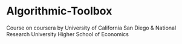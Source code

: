 # Algorithmic-Toolbox
Course on coursera by University of California San Diego &amp; National Research University Higher School of Economics
